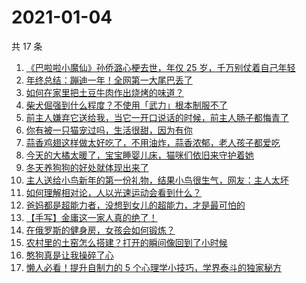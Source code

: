# 2021-01-04

共 17 条

<!-- BEGIN ZHIHUVIDEO -->
<!-- 最后更新时间 Mon Jan 04 2021 06:13:31 GMT+0800 (CST) -->
1. [《巴啦啦小魔仙》孙侨潞心梗去世，年仅 25 岁，千万别仗着自己年轻](https://www.zhihu.com/zvideo/1329041748782665728)
1. [年终总结：蹦迪一年！全网第一大尾巴丢了](https://www.zhihu.com/zvideo/1327955628480901120)
1. [如何在家里把土豆牛肉作出烧烤的味道？](https://www.zhihu.com/zvideo/1329111244058738688)
1. [柴犬倔强到什么程度？不使用「武力」根本制服不了](https://www.zhihu.com/zvideo/1328056515631710208)
1. [前主人嫌弃它送给我，当它一开口说话的时候，前主人肠子都悔青了](https://www.zhihu.com/zvideo/1327645997884133376)
1. [你有被一只猫宠过吗，生活很甜，因为有你](https://www.zhihu.com/zvideo/1328776258058952704)
1. [蒜香鸡翅这样做太好吃了，不用油炸，蒜香浓郁，老人孩子都爱吃](https://www.zhihu.com/zvideo/1329079562698379264)
1. [今天的大橘太暖了，宝宝睡婴儿床，猫咪们依旧来守护着她](https://www.zhihu.com/zvideo/1329169060207620096)
1. [冬天养狗狗的好处就体现出来了](https://www.zhihu.com/zvideo/1329069290726105088)
1. [主人送给小鸟新年的第一份礼物，结果小鸟很生气，网友：主人太坏](https://www.zhihu.com/zvideo/1328718359836041216)
1. [如何理解相对论，人以光速运动会看到什么？](https://www.zhihu.com/zvideo/1327315025313292288)
1. [爸妈都是超能力者，没想到女儿的超能力，才是最可怕的](https://www.zhihu.com/zvideo/1328630995386929152)
1. [【手写】金庸这一家人真的绝了！](https://www.zhihu.com/zvideo/1328402781381181440)
1. [在俄罗斯的健身房，女孩会如何锻炼？](https://www.zhihu.com/zvideo/1327314435221299200)
1. [农村里的土窑怎么搭建？打开的瞬间像回到了小时候](https://www.zhihu.com/zvideo/1329186649243103232)
1. [憨狗真是让我操碎了心](https://www.zhihu.com/zvideo/1327624325960957952)
1. [懒人必看！提升自制力的 5 个心理学小技巧，学界泰斗的独家秘方](https://www.zhihu.com/zvideo/1327654773978472448)
<!-- END ZHIHUVIDEO -->
